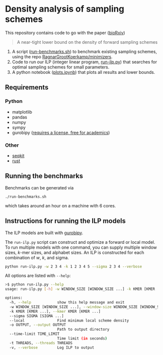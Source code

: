 # Density analysis of sampling schemes

This repository contains code to go with the paper ([bioRxiv](https://www.biorxiv.org/content/10.1101/2024.09.06.611668v1))
> A near-tight lower bound on the density of forward sampling schemes

1. A script ([run-benchmarks.sh](./run-benchmarks.sh)) to benchmark existing sampling schemes, using the repo [RagnarGrootKoerkamp/minimizers](https://github.com/RagnarGrootKoerkamp/minimizers).
2. Code to run our ILP (integer linear program, [run-ilp.py](./run-ilp.py)) that searches for optimal
   sampling schemes for small parameters.
3. A python notebook ([plots.ipynb](./plots.ipynb)) that plots all results and
   lower bounds.


## Requirements
### Python
* matplotlib
* pandas
* numpy
* sympy
* gurobipy ([requires a license, free for academics](https://www.gurobi.com/features/academic-wls-license/))

### Other
* [seqkit](https://bioinf.shenwei.me/seqkit/)
* [rust](https://www.rust-lang.org/)

## Running the benchmarks
Benchmarks can be generated via
```
./run-benchmarks.sh
```
which takes around an hour on a machine with 6 cores.

## Instructions for running the ILP models
The ILP models are built with [gurobipy](https://support.gurobi.com/hc/en-us/articles/360044290292-How-do-I-install-Gurobi-for-Python).

The `run-ilp.py` script can construct and optimize a forward or local model. To run multiple models
with one command, you can supply multiple window sizes, _k_-mer sizes, and alphabet sizes. An ILP
is constructed for each combination of _w_, _k_, and sigma.
```bash
python run-ilp.py -w 2 3 4 -k 1 2 3 4 5 --sigma 2 3 4 --verbose
```

All options are listed with `--help`:
```bash
>$ python run-ilp.py --help
usage: run-ilp.py [-h] -w WINDOW_SIZE [WINDOW_SIZE ...] -k KMER [KMER ...] --sigma SIGMA [SIGMA ...] [--local] [-o OUTPUT] [--time-limit TIME_LIMIT] [-t THREADS] [-v]

options:
  -h, --help            show this help message and exit
  -w WINDOW_SIZE [WINDOW_SIZE ...], --window-size WINDOW_SIZE [WINDOW_SIZE ...]
  -k KMER [KMER ...], --kmer KMER [KMER ...]
  --sigma SIGMA [SIGMA ...]
  --local               Find minimum local scheme density
  -o OUTPUT, --output OUTPUT
                        Path to output directory
  --time-limit TIME_LIMIT
                        Time limit (in seconds)
  -t THREADS, --threads THREADS
  -v, --verbose         Log ILP to output
```
